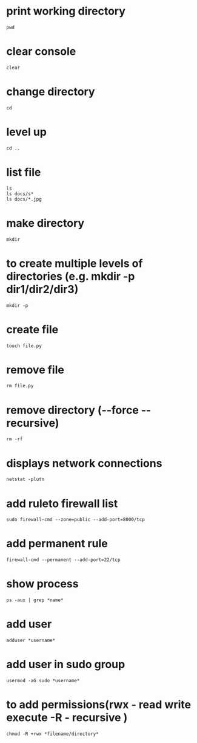 # print working directory
```
pwd
```

# clear console
```
clear
```

# change directory
```
cd
```

# level up
```
cd ..
```
# list file

```
ls
ls docs/s*
ls docs/*.jpg
```
# make directory
```
mkdir
```
# to create multiple levels of directories (e.g. mkdir -p dir1/dir2/dir3)
```
mkdir -p
```
# create file
```
touch file.py
```
# remove file
```
rm file.py
```
# remove directory (--force --recursive)
```
rm -rf
```
# displays network connections
```
netstat -plutn
```
# add ruleto firewall list
```
sudo firewall-cmd --zone=public --add-port=8000/tcp
```

# add permanent rule
```
firewall-cmd --permanent --add-port=22/tcp
```
# show process
```
ps -aux | grep *name*
```
# add user
```
adduser *username*
```
# add user in sudo group
```
usermod -aG sudo *username*
```
# to add permissions(rwx - read write execute   -R - recursive )
```
chmod -R +rwx *filename/directory*
```